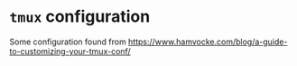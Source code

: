 # `tmux` configuration

Some configuration found from
https://www.hamvocke.com/blog/a-guide-to-customizing-your-tmux-conf/
